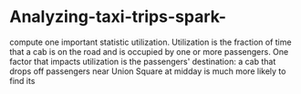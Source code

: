 # Analyzing-taxi-trips-spark-
compute one important statistic utilization. Utilization is the fraction of time that a cab is on the road and is occupied by one or more passengers. One factor that impacts utilization is the passengers' destination: a cab that drops off passengers near Union Square at midday is much more likely to find its 
